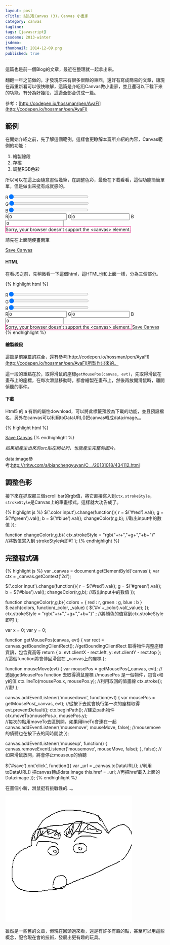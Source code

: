 ```yaml
---
layout: post
cTitle: 試試看Canvas (3)，Canvas 小畫家
category: canvas
tagline: 
tags: [javascript]
cssdemo: 2013-winter
jsdemo: 
thumbnail: 2014-12-09.png
published: true
---
```


這篇也是前一個Blog的文章，最近在整理就一起拿出來。

翻翻一年之前做的，才發現原來有很多很酷的東西，還好有寫成簡易的文章，讓現在再重新看可以很快瞭解，這篇是介紹用Canvas做小畫家，並且還可以下載下來的功能，有分為好幾段，這邊全部合併成一篇。

<!-- more -->

參考：[http://codepen.io/hossman/pen/AyaFl](http://codepen.io/hossman/pen/AyaFl)

## 範例

在開始介紹之前，先了解這個範例，這樣會更瞭解本篇所介紹的內容，Canvas範例的功能：

1. 繪製線段
2. 存檔
3. 調整RGB色彩

所以可以在這上面隨意畫個幾筆，在調整色彩，最後在下載看看，這個功能簡簡單單，但是做出來挺有成就感的。

<div class="demo">
  <div class="color">
  R<input id="red" type="range" name="points" min="0" max="255" value="0"><br>
  G<input id="green" type="range" name="points" min="0" max="255" value="0"><br>
  B<input id="blue" type="range" name="points" min="0" max="255" value="0">
  </div>
  <div class="value">
    R<input id="vred" type="text" value="0">
    G<input id="vgreen" type="text" value="0">
    B<input id="vblue" type="text" value="0">
  </div>
  <canvas id="canvas" width="400" height="400">
    Sorry, your browser doesn't support the &lt;canvas&gt; element.
  </canvas>
  <p>請先在上面隨便畫兩筆</p>
  <a id="save" href="#" download="aShareaDay.png" class="color-btn-green">Save Canvas</a>
</div>

#### HTML

在看JS之前，先稍微看一下這個html，這HTML也和上面一樣，分為三個部分。

{% highlight html %}
<div class="demo">
<!-- 調整色彩 -->
  <div class="color">
  R<input id="red" type="range" name="points" min="0" max="255" value="0"><br>
  G<input id="green" type="range" name="points" min="0" max="255" value="0"><br>
  B<input id="blue" type="range" name="points" min="0" max="255" value="0">
  </div>
  <div class="value">
    R<input id="vred" type="text" value="0">
    G<input id="vgreen" type="text" value="0">
    B<input id="vblue" type="text" value="0">
  </div>
<!-- 調整色彩end -->
<!-- Canvas -->
  <canvas id="canvas" width="400" height="400">
    Sorry, your browser doesn't support the &lt;canvas&gt; element.
  </canvas>
<!-- Canvas end -->
<!-- 下載 -->
  <a id="save" href="#" download="aShareaDay.png" class="color-btn-green">Save Canvas</a>
<!-- 下載end -->
</div>
{% endhighlight %}

#### 繪製線段

這篇是前幾篇的綜合，還有參考[http://codepen.io/hossman/pen/AyaFl](http://codepen.io/hossman/pen/AyaFl)所製作出來的。

這一段的重點在於，取得滑鼠的座標`getMousePos(canvas, evt)`，先取得滑鼠在畫布上的座標，在每次滑鼠移動時，都會繪製在畫布上，然後再放開滑鼠時，離開偵聽的事件。


#### 下載

Html5 的 a 有新的屬性download，可以將此標籤預設為下載的功能，並且預設檔名，另外在canvas可以利用toDataURL()把canvas轉成data:image。。

{% highlight html %}
<!-- html5 新增download，可以用來預設下載檔名 -->
<a id="save" href="#" download="dl.png" >Save Canvas</a>
{% endhighlight %}

*如果把產生出來的src貼在網址列，也能產生完整的圖片。*

data:image參考:<a href="http://rritw.com/a/bianchengyuyan/C__/20131018/434112.html">http://rritw.com/a/bianchengyuyan/C__/20131018/434112.html</a>

## 調整色彩

接下來在抓取那三個scroll bar的rgb值，將它直接寫入到`ctx.strokeStyle`，`strokeStyle`是Canvas上的筆畫樣式，這樣就大功告成了。

{% highlight js %}
$('.color input').change(function(){
    r = $('#red').val();
    g = $('#green').val();
    b = $('#blue').val();
    changeColor(r,g,b);
    //取出input中的數值
  });

function changeColor(r,g,b){
  ctx.strokeStyle = "rgb("+r+","+g+","+b+")"  
  //將數值寫入到 strokeStyle內即可
};
{% endhighlight %}

## 完整程式碼

{% highlight js %}
var _canvas = document.getElementById('canvas');
var ctx = _canvas.getContext('2d');  

$('.color input').change(function(){
  r = $('#red').val();
  g = $('#green').val();
  b = $('#blue').val();
  changeColor(r,g,b);
  //取出input中的數值
});

function changeColor(r,g,b){
  colors = {
    red : r,
    green : g,
    blue : b
  }
  $.each(colors, function(_color, _value) {
    $('#v'+_color).val(_value);
  });
  ctx.strokeStyle = "rgb("+r+","+g+","+b+")" ; 
  //將顏色的值寫到ctx.strokeStyle即可
};

var x = 0;
var y = 0;

function getMousePos(canvas, evt) {
  var rect = canvas.getBoundingClientRect();
  //getBoundingClientRect 取得物件完整座標資訊，包含寬高等
  return {
    x: evt.clientX - rect.left,
    y: evt.clientY - rect.top
  };   
  //這個function將會傳回滑鼠在 _canvas上的座標
};

function mouseMove(evt) {
  var mousePos = getMousePos(_canvas, evt);
  //透過getMousePos function 去取得滑鼠座標
  //mousePos 是一個物件，包含x和y的值
  ctx.lineTo(mousePos.x, mousePos.y);
  //利用取回的值畫線
  ctx.stroke();
  //畫!
};

canvas.addEventListener('mousedown', function(evt) {
  var mousePos = getMousePos(_canvas, evt);
  //從按下去就會執行第一次的座標取得
  evt.preventDefault();
  ctx.beginPath();
  //建立path物件
  ctx.moveTo(mousePos.x, mousePos.y);  
  //每次的點用moveTo去區別開，如果用lineTo會連在一起  
  canvas.addEventListener('mousemove', mouseMove, false);
  //mousemove的偵聽也在按下去的同時開啟 
});

canvas.addEventListener('mouseup', function() {
  canvas.removeEventListener('mousemove', mouseMove, false);
}, false);
//如果滑鼠放開，將會停止mouseup的偵聽

$('#save').on('click', function(){
  var _url = _canvas.toDataURL();
  //利用toDataURL() 把canvas轉成data:image
  this.href = _url;
  //再把href載入上面的Data:image
});
{% endhighlight %}

在畫個小新，滑鼠挺有挑戰性的...。

![](/images/2014-12-09.png)

雖然是一些舊的文章，但現在回頭過來看，還是有許多有趣的點，甚至可以用這些概念，配合現在會的技術，發展出更有趣的玩具。

<script>
  var _canvas = document.getElementById('canvas');
  var ctx = _canvas.getContext('2d');  

  $('.color input').change(function(){
    r = $('#red').val();
    g = $('#green').val();
    b = $('#blue').val();
    changeColor(r,g,b);
    //取出input中的數值
  });
  
  function changeColor(r,g,b){
    colors = {
      red : r,
      green : g,
      blue : b
    }
    $.each(colors, function(_color, _value) {
      $('#v'+_color).val(_value);
    });
    ctx.strokeStyle = "rgb("+r+","+g+","+b+")" ; 
    //將顏色的值寫到ctx.strokeStyle即可
  };

  var x = 0;
  var y = 0;

  function getMousePos(canvas, evt) {
    var rect = canvas.getBoundingClientRect();
    //getBoundingClientRect 取得物件完整座標資訊，包含寬高等
    return {
      x: evt.clientX - rect.left,
      y: evt.clientY - rect.top
    };   
    //這個function將會傳回滑鼠在 _canvas上的座標
  };

  function mouseMove(evt) {
    var mousePos = getMousePos(_canvas, evt);
    //透過getMousePos function 去取得滑鼠座標
    //mousePos 是一個物件，包含x和y的值
    ctx.lineTo(mousePos.x, mousePos.y);
    //利用取回的值畫線
    ctx.stroke();
    //畫!
  };

  canvas.addEventListener('mousedown', function(evt) {
    var mousePos = getMousePos(_canvas, evt);
    //從按下去就會執行第一次的座標取得
    evt.preventDefault();
    ctx.beginPath();
    //建立path物件
    ctx.moveTo(mousePos.x, mousePos.y);  
    //每次的點用moveTo去區別開，如果用lineTo會連在一起  
    canvas.addEventListener('mousemove', mouseMove, false);
    //mousemove的偵聽也在按下去的同時開啟 
  });

  canvas.addEventListener('mouseup', function() {
    canvas.removeEventListener('mousemove', mouseMove, false);
  }, false);
  //如果滑鼠放開，將會停止mouseup的偵聽

  $('#save').on('click', function(){
    var _url = _canvas.toDataURL();
    //利用toDataURL() 把canvas轉成data:image
    this.href = _url;
    //再把href載入上面的Data:image
  });
</script>

<style>
  input[type='range']{
    width: 50%;
  }
  canvas{
    margin: 0 auto;
    border: 1px solid #E80C7A;
  }
</style>
